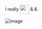 I really <i class="nf nf-fa-heart"></i> <img src="https://upload.wikimedia.org/wikipedia/commons/9/9f/Vimlogo.svg" height="30" style="vertical-align: middle;"> & <i class="nf-dev-latex"></i> & <i class="nf-linux-nixos"></i>

![image](https://github.com/user-attachments/assets/ac87c469-e07c-4372-86fc-66de28f0fb3a)
